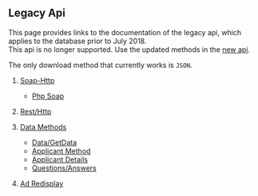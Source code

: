 ## Legacy Api

This page provides links to the documentation of the legacy api, which applies to the database prior to July 2018.  
This api is no longer supported. Use the updated methods in the [new api](../api/Api-Documents.0.md).

The only download method that currently works is `JSON`.  

1. [Soap-Http](SOAP.1.md)
    * [Php Soap](Php-Soap.2.md)

2. [Rest/Http](HTTP-REST.3.md)

3. [Data Methods](data_objects)
    + [Data/GetData](getdata)
    + [Applicant Method](applicant_method)
    + [Applicant Details](applicant_details)
    + [Questions/Answers](questions_answers)

4. [Ad Redisplay](ad_display)